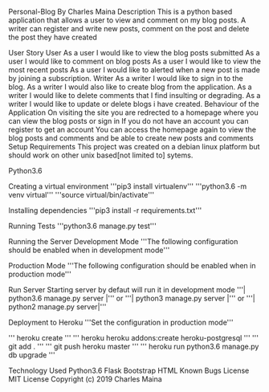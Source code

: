 Personal-Blog
By Charles Maina
Description
This is a python based application that allows a user to view and comment on my blog posts. A writer can register and write new posts, comment on the post and delete the post they have created

User Story
User
As a user I would like to view the blog posts submitted
As a user I would like to comment on blog posts
As a user I would like to view the most recent posts
As a user I would like to alerted when a new post is made by joining a subscription.
Writer
As a writer I would like to sign in to the blog.
As a writer I would also like to create blog from the application.
As a writer I would like to delete comments that I find insulting or degrading.
As a writer I would like to update or delete blogs i have created.
Behaviour of the Application
On visiting the site you are redrected to a homepage where you can view the blog posts or sign in
If you do not have an account you can register to get an account
You can access the homepage again to view the blog posts and comments and be able to create new posts and comments
Setup
Requirements
This project was created on a debian linux platform but should work on other unix based[not limited to] sytems.

Python3.6

Creating a virtual environment
'''pip3 install virtualenv''' '''python3.6 -m venv virtual''' '''source virtual/bin/activate'''

Installing dependencies
'''pip3 install -r requirements.txt'''

Running Tests
'''python3.6 manage.py test'''

Running the Server
Development Mode
'''The following configuration should be enabled when in development mode'''

Production Mode
'''The following configuration should be enabled when in production mode'''

Run Server Starting server by defaut will run it in development mode '''| python3.6 manage.py server |''' or '''| python3 manage.py server |''' or '''| python2 manage.py server|'''

Deployment to Heroku
'''Set the configuration in production mode'''

''' heroku create ''' ''' heroku heroku addons:create heroku-postgresql ''' ''' git add . ''' ''' git push heroku master ''' ''' heroku run python3.6 manage.py db upgrade '''


Technology Used
Python3.6
Flask
Bootstrap
HTML
Known Bugs
License
MIT License Copyright (c) 2019 Charles Maina
